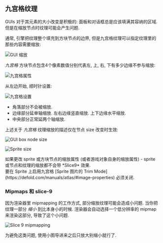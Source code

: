 ## 九宫格纹理

GUIs 对于其元素的大小改变是积极的: 面板和对话框总是应该填满其容纳的区域. 但是在缩放节点时纹理可能会产生问题.

通常, 引擎把纹理整个填充到方块节点的边界, 但是九宫格纹理可以指定纹理里的那些内容需要缩放:

![GUI 缩放](../images/gui-box/scaling.png)

*九宫格* 方块节点包含4个像素数值分别代表左, 上, 右, 下有多少边缘不参与缩放:

![九宫格属性](../images/gui-box/slice9_properties.png)

从左边开始, 顺时针设置:

![九宫格设置](../images/gui-box/slice9.png)

- 角落部分不会被缩放.
- 边缘部分延单轴缩放. 左右边缘竖直缩放. 上下边缘水平缩放.
- 中央部分正常延两个轴缩放.

上述关于 *九宫格* 纹理缩放的描述仅在节点 size 改变时生效:

![GUI box node size](../images/gui-box/slice9_size.png)

![Sprite size](/shared/images/sprite_slice9_size.png)

<div class='important' markdown='1'>
如果更改 sprite 或方块节点的缩放属性 (或者游戏对象自身的缩放属性) - sprite 或节点和纹理的缩放都不会带 *Slice9* 效果.
</div>

<div class='important' markdown='1'>
要在 Sprite 上启用九宫格 [Sprite 图片的 Trim Mode](https://defold.com/manuals/atlas/#image-properties) 必须关闭.
</div>


### Mipmaps 和 slice-9
因为渲染器里 mipmapping 的工作方式, 部分缩放纹理可能会造成小问题. 当你把纹理一部分 _缩小_ 到比本身小的时候. 渲染器会自动选择一个低分辨率的 mipmap 来渲染这部分, 导致了这个小问题.

![Slice 9 mipmapping](/shared/images/gui_slice9_mipmap.png)

为避免这类问题, 使用小图导进来之后只放大别缩小就行了.
